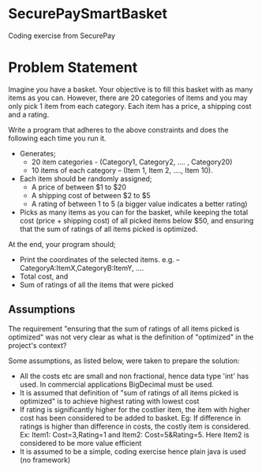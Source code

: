 # SecurePaySmartBasket
Coding exercise from SecurePay

# Problem Statement
Imagine you have a basket. Your objective is to fill this basket with as many items as you can. However, there are 20 categories of items and you may only pick 1 item from each category. Each item has a price, a shipping cost and a rating.

Write a program that adheres to the above constraints and does the following each time you run it. 
* Generates;
	* 20 item categories - (Category1, Category2, …. , Category20) 
	* 10 items of each category – (Item 1, Item 2, …., Item 10).
* Each item should be randomly assigned;
	* A price of between $1 to $20
	* A shipping cost of between $2 to $5
	* A rating of between 1 to 5 (a bigger value indicates a better rating)
* Picks as many items as you can for the basket, while keeping the total cost (price + shipping cost) of all picked items below $50, and ensuring that the sum of ratings of all items picked is optimized.

At the end, your program should;
* Print the coordinates of the selected items. e.g. – CategoryA:ItemX,CategoryB:ItemY, ….
* Total cost, and
* Sum of ratings of all the items that were picked

## Assumptions
The requirement "ensuring that the sum of ratings of all items picked is optimized" was not very clear as what is the definition of "optimized" in the project's context?

Some assumptions, as listed below, were taken to prepare the solution:
* All the costs etc are small and non fractional, hence data type 'int' has used. In commercial applications BigDecimal must be used.
* It is assumed that definition of "sum of ratings of all items picked is optimized" is to achieve highest rating with lowest cost
* If rating is significantly higher for the costlier item, the item with higher cost has been considered to be added to basket. Eg: If difference in ratings is higher than difference in costs, the costly item is considered. Ex: Item1: Cost=3,Rating=1 and Item2: Cost=5&Rating=5. Here Item2 is considered to be more value efficient
* It is assumed to be a simple, coding exercise hence plain java is used (no framework)
